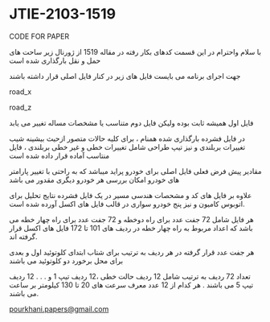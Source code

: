 # JTIE-2103-1519
CODE FOR PAPER


با سلام  واحترام 
در این قسمت کدهای بکار رفته در مقاله 1519 از ژورنال زیر ساحت های حمل و نقل بارگذاری شده است


جهت اجرای برنامه می بایست فایل های زیر در کنار فایل اصلی قرار داشته باشند

road_x

road_z

فایل اول همیشه ثابت بوده ولیکن فایل دوم متناسب یا مشخصات مساله تغییر می یابد

در فایل فشرده بارگذاری شده همنام ، برای کلیه حالات متصور ازحیث بیشینه شیب تغییرات بربلندی و نیز تیپ طراحی شامل تغییرات خطی و غیر خطی بربلندی ، فایل منتاسب آماده قرار داده شده است

مقادیر پیش فرض فعلی فایل اصلی برای خودرو پراید میباشد که به راحتی با تغییر پارامتر های خودرو امکان بررسی هر خودرو دیگری مقدور می باشد

علاوه بر فایل های کد و مشحصات هندسی مسیر در یک فایل فشرده نتایج تحلیل برای اتوبوس کامیون و نیز پنج خودرو سواری در قالب فایل های اکسل آورده شده است.

هر فایل شامل 72 جفت عدد برای راه دوخطه و 72 جفت عدد برای راه چهار خطه می باشد که اعداد مربوط به راه چهار خطه در ردیف های 101 تا 172  فایل های اکسل قرار گرفته اند.

هر جفت عدد قرار گرفته در هر ردیف به ترتیب برای شتاب ابتدای کلوتوئید اول و بعدی برای محل برخورد دو کلوتوئید می باشند

تعداد 72 ردیف به ترتیب شامل 12 ردیف حالت خطی ،12 ردیف تیپ 1 و . . . 12 ردیف تیپ 5 می باشند . هر کدام از 12 عدد معرف سرعت های 20 تا 130 کیلومتر بر ساعت می باشند.

pourkhani.papers@gmail.com
